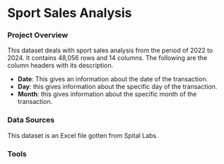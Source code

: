 # Sport Sales Analysis

### Project Overview
This dataset deals with sport sales analysis from the period of 2022 to 2024. It contains  48,056 rows and 14 columns.
The following are the column headers with its description.
- **Date**: This gives an information about the date of the transaction.
- **Day**: this gives information about the specific day of the transaction.
- **Month**: this gives information about the specific month of the transaction.


### Data Sources
This dataset is an Excel file gotten from Spital Labs.

### Tools
